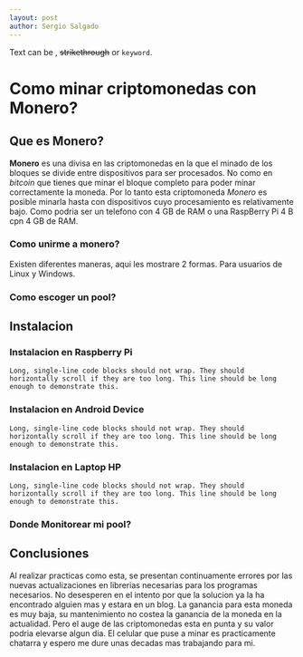 ```yaml
---
layout: post
author: Sergio Salgado
---
```


Text can be , ~~strikethrough~~ or `keyword`.


# [](#header-1)Como minar criptomonedas con Monero?

## [](#header-2)Que es Monero?
**Monero** es una divisa en las criptomonedas en la que el minado de los bloques se divide entre dispositivos para ser procesados. No como en _bitcoin_ que tienes que minar el bloque completo para poder minar correctamente la moneda. Por lo tanto esta criptomoneda *Monero* es posible minarla hasta con dispositivos cuyo procesamiento es relativamente bajo. Como podria ser un telefono con 4 GB de RAM o una RaspBerry Pi 4 B cpn 4 GB de RAM.


### [](#header-3)Como unirme a monero?
Existen diferentes maneras, aqui les mostrare 2 formas. Para usuarios de Linux y Windows.
### [](#header-3)Como escoger un pool?

##  [](#header-2)Instalacion 
### [](#header-3)Instalacion en Raspberry Pi
```
Long, single-line code blocks should not wrap. They should horizontally scroll if they are too long. This line should be long enough to demonstrate this.
```
### [](#header-3)Instalacion en Android Device
```
Long, single-line code blocks should not wrap. They should horizontally scroll if they are too long. This line should be long enough to demonstrate this.
```

### [](#header-3)Instalacion en Laptop HP

```
Long, single-line code blocks should not wrap. They should horizontally scroll if they are too long. This line should be long enough to demonstrate this.
```

### [](#header-2)Donde Monitorear mi pool?

## [](#header-2)Conclusiones
Al realizar practicas como esta, se presentan continuamente errores por las nuevas actualizaciones en librerias necesarias para los programas necesarios. No desesperen en el intento por que la solucion ya la ha encontrado alguien mas y estara en un blog.
La ganancia para esta moneda es muy baja, su mantenimiento no costea la ganancia de la moneda en la actualidad. Pero el auge de las criptomonedas esta en punta y su valor podria elevarse algun dia. 
El celular que puse a minar es practicamente chatarra y espero me dure unas decadas mas trabajando para mi.

